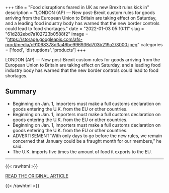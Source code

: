 +++
title = "Food disruptions feared in UK as new Brexit rules kick in"
description = "LONDON (AP) — New post-Brexit custom rules for goods arriving from the European Union to Britain are taking effect on Saturday, and a leading food industry body has warned that the new border controls could lead to food shortages."
date = "2022-01-03 05:10:11"
slug = "61d282ebd7a102723b0588f2"
image = "https://storage.googleapis.com/afs-prod/media/c91068378d3a46be996936d703b219a2/3000.jpeg"
categories = ['food', 'disruptions', 'products']
+++

LONDON (AP) — New post-Brexit custom rules for goods arriving from the European Union to Britain are taking effect on Saturday, and a leading food industry body has warned that the new border controls could lead to food shortages.

## Summary

- Beginning on Jan. 1, importers must make a full customs declaration on goods entering the U.K. from the EU or other countries.
- Beginning on Jan. 1, importers must make a full customs declaration on goods entering the U.K. from the EU or other countries.
- Beginning on Jan. 1, importers must make a full customs declaration on goods entering the U.K. from the EU or other countries.
- ADVERTISEMENT“With only days to go before the new rules, we remain concerned that January could be a fraught month for our members,” he said.
- The U.K. imports five times the amount of food it exports to the EU.

---

{{< rawhtml >}}
  <p class="article-category">
    <a target="_blank" href="https://apnews.com/article/business-europe-brexit-european-union-4720571b1e58656b1b88252577844fab">READ THE ORIGINAL ARTICLE</a>
  </p>
{{< /rawhtml >}}
